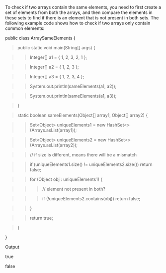 To check if two arrays contain the same elements, you need to first
create a set of elements from both the arrays, and then compare the
elements in these sets to find if there is an element that is not
present in both sets. The following example code shows how to check if
two arrays only contain common elements:

public class ArraySameElements {

>public static void main(String\[\] args) {

>>Integer\[\] a1 = { 1, 2, 3, 2, 1 };

>>Integer\[\] a2 = { 1, 2, 3 };

>>Integer\[\] a3 = { 1, 2, 3, 4 };

>>System.out.println(sameElements(a1, a2));

>>System.out.println(sameElements(a1, a3));

>}

>static boolean sameElements(Object\[\] array1, Object\[\] array2) {

>>Set\<Object> uniqueElements1 = new
HashSet\<>(Arrays.asList(array1));

>>Set\<Object> uniqueElements2 = new
HashSet\<>(Arrays.asList(array2));

>>// if size is different, means there will be a mismatch

>>if (uniqueElements1.size() != uniqueElements2.size()) return false;

>>for (Object obj : uniqueElements1) {

>>>// element not present in both?

>>>if (!uniqueElements2.contains(obj)) return false;

>>}

>>return true;

>}

}

Output

true

false